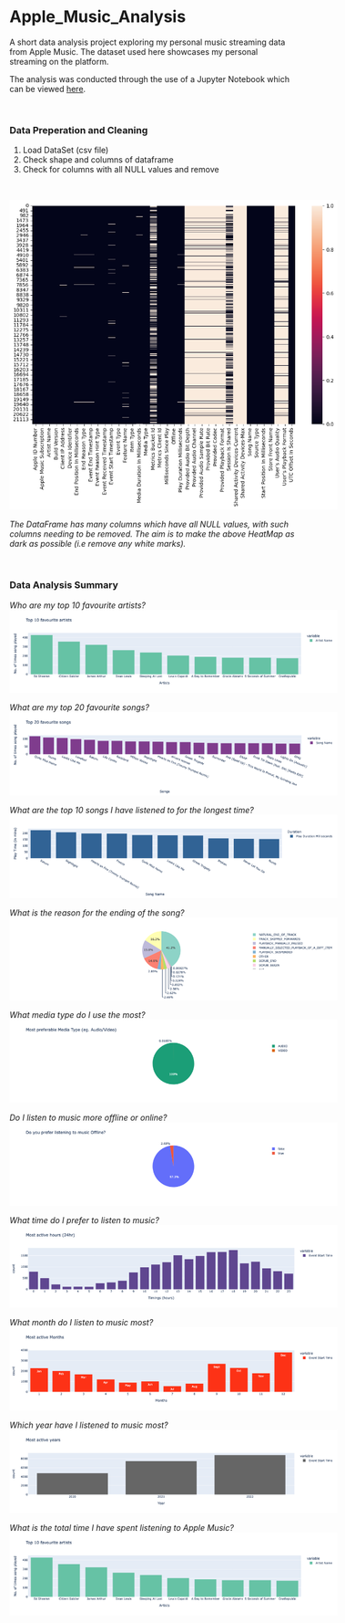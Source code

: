 # Apple_Music_Analysis
A short data analysis project exploring my personal music streaming data from Apple Music. The dataset used here showcases my personal streaming on the platform.

The analysis was conducted through the use of a Jupyter Notebook which can be viewed [here](/Apple_Music.ipynb).

<br>

### Data Preperation and Cleaning
1. Load DataSet (csv file)
2. Check shape and columns of dataframe
3. Check for columns with all NULL values and remove

<br>

<img
  src="Graph-Images/output_11_0.png"
  alt="Heatmap showing all columns with NULL values"
  title="Heatmap"
  style="display: inline-block; margin: 0 auto; max-width: 60vw"/>

*The DataFrame has many columns which have all NULL values, with such columns needing to be removed. The aim is to make the above HeatMap as dark as possible (i.e remove any white marks).*
  
<br>

### Data Analysis Summary

*Who are my top 10 favourite artists?*
<img
  src="Graph-Images/Top_10_Artists.png"
  alt=""
  title=""
  style="display: inline-block; margin: 0 auto; max-width: 60vw"/>
  
*What are my top 20 favourite songs?*
<img
  src="Graph-Images/Top_20_Songs.png"
  alt=""
  title=""
  style="display: inline-block; margin: 0 auto; max-width: 60vw"/>

*What are the top 10 songs I have listened to for the longest time?*
<img
  src="Graph-Images/Top_10_Playtime.png"
  alt=""
  title=""
  style="display: inline-block; margin: 0 auto; max-width: 60vw"/>
  
*What is the reason for the ending of the song?*
<img
  src="Graph-Images/Reason_Song_End.png"
  alt=""
  title=""
  style="display: inline-block; margin: 0 auto; max-width: 60vw"/>

*What media type do I use the most?*
<img
  src="Graph-Images/Media_Type.png"
  alt=""
  title=""
  style="display: inline-block; margin: 0 auto; max-width: 60vw"/>

*Do I listen to music more offline or online?*
<img
  src="Graph-Images/Offline_Online.png"
  alt=""
  title=""
  style="display: inline-block; margin: 0 auto; max-width: 60vw"/>
  
*What time do I prefer to listen to music?*  
<img
  src="Graph-Images/Most_Active_Hours.png"
  alt=""
  title=""
  style="display: inline-block; margin: 0 auto; max-width: 60vw"/>

*What month do I listen to music most?*
<img
  src="Graph-Images/Most_Active_Months.png"
  alt=""
  title=""
  style="display: inline-block; margin: 0 auto; max-width: 60vw"/>

*Which year have I listened to music most?*
<img
  src="Graph-Images/Most_Active_Year.png"
  alt=""
  title=""
  style="display: inline-block; margin: 0 auto; max-width: 60vw"/>

*What is the total time I have spent listening to Apple Music?*
<img
  src="Graph-Images/Top_10_Artists.png"
  alt=""
  title=""
  style="display: inline-block; margin: 0 auto; max-width: 60vw"/>
